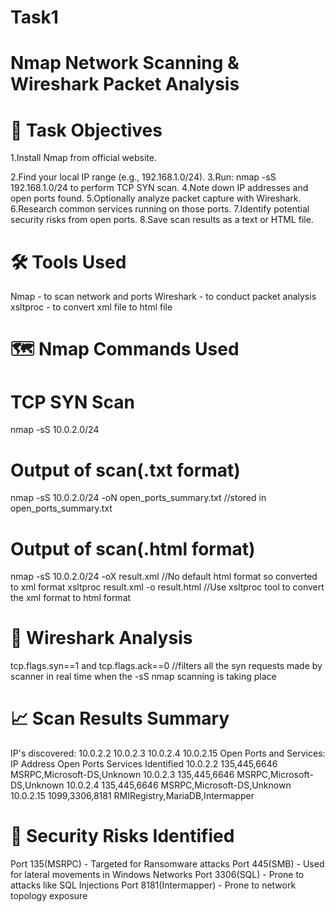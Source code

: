 # Task1
# Nmap Network Scanning &amp; Wireshark Packet Analysis

# 📌 Task Objectives

1.Install Nmap from official website.

2.Find your local IP range (e.g., 192.168.1.0/24).
3.Run: nmap -sS 192.168.1.0/24 to perform TCP SYN scan.
4.Note down IP addresses and open ports found.
5.Optionally analyze packet capture with Wireshark.
6.Research common services running on those ports.
7.Identify potential security risks from open ports.
8.Save scan results as a text or HTML file.

# 🛠️ Tools Used
Nmap - to scan network and ports
Wireshark - to conduct packet analysis
xsltproc - to convert xml file to html file

# 🗺️ Nmap Commands Used
# TCP SYN Scan
nmap -sS 10.0.2.0/24
# Output of scan(.txt format)
nmap -sS 10.0.2.0/24 -oN open_ports_summary.txt  //stored in open_ports_summary.txt
# Output of scan(.html format)
nmap -sS 10.0.2.0/24 -oX result.xml   //No default html format so converted to xml format
xsltproc result.xml -o result.html  //Use xsltproc tool to convert the xml format to html format

# 🦈 Wireshark Analysis
tcp.flags.syn==1 and tcp.flags.ack==0 //filters all the syn requests made by scanner in real time when the -sS nmap scanning is taking place

# 📈 Scan Results Summary
IP's discovered:
10.0.2.2
10.0.2.3
10.0.2.4
10.0.2.15
Open Ports and Services:
IP Address      Open Ports          Services Identified
10.0.2.2        135,445,6646        MSRPC,Microsoft-DS,Unknown
10.0.2.3        135,445,6646        MSRPC,Microsoft-DS,Unknown
10.0.2.4        135,445,6646        MSRPC,Microsoft-DS,Unknown
10.0.2.15       1099,3306,8181      RMIRegistry,MariaDB,Intermapper

# 🔐 Security Risks Identified
Port 135(MSRPC) - Targeted for Ransomware attacks
Port 445(SMB) - Used for lateral movements in Windows Networks
Port 3306(SQL) - Prone to attacks like SQL Injections
Port 8181(Intermapper) - Prone to network topology exposure
